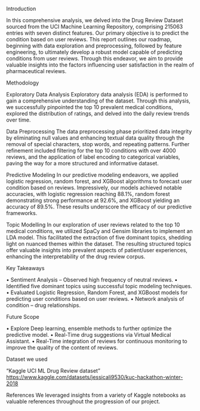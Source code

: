 Introduction

In this comprehensive analysis, we delved into the Drug Review Dataset sourced from the UCI Machine Learning Repository, comprising 215063 entries with seven distinct features. Our primary objective is to predict the condition based on user reviews. This report outlines our roadmap, beginning with data exploration and preprocessing, followed by feature engineering, to ultimately develop a robust model capable of predicting conditions from user reviews. Through this endeavor, we aim to provide valuable insights into the factors influencing user satisfaction in the realm of pharmaceutical reviews.

Methodology

Exploratory Data Analysis
Exploratory data analysis (EDA) is performed to gain a comprehensive understanding of the dataset. Through this analysis, we successfully pinpointed the top 10 prevalent medical conditions, explored the distribution of ratings, and delved into the daily review trends over time.

Data Preprocessing
The data preprocessing phase prioritized data integrity by eliminating null values and enhancing textual data quality through the removal of special characters, stop words, and repeating patterns. Further refinement included filtering for the top 10 conditions with over 4000 reviews, and the application of label encoding to categorical variables, paving the way for a more structured and informative dataset.

Predictive Modeling
In our predictive modeling endeavors, we applied logistic regression, random forest, and XGBoost algorithms to forecast user condition based on reviews. Impressively, our models achieved notable accuracies, with logistic regression reaching 88.1%, random forest demonstrating strong performance at 92.6%, and XGBoost yielding an accuracy of 89.5%. These results underscore the efficacy of our predictive frameworks.

Topic Modelling 
In our exploration of user reviews related to the top 10 medical conditions, we utilized SpaCy and Gensim libraries to implement an LDA model. This facilitated the extraction of five dominant topics, shedding light on nuanced themes within the dataset. The resulting structured topics offer valuable insights into prevalent aspects of patient/user experiences, enhancing the interpretability of the drug review corpus.


Key Takeaways

• Sentiment Analysis – Observed high frequency of neutral reviews.
• Identified five dominant topics using successful topic modeling techniques.
• Evaluated Logistic Regression, Random Forest, and XGBoost models for predicting user 	conditions based on user reviews.
• Network analysis of condition – drug relationships.



Future Scope

• Explore Deep learning, ensemble methods to further optimize the predictive model.
• Real-Time drug suggestions via Virtual Medical Assistant.
• Real-Time integration of reviews for continuous monitoring to improve the quality of the content of reviews.




Dataset we used

“Kaggle UCI ML Drug Review dataset”                  https://www.kaggle.com/datasets/jessicali9530/kuc-hackathon-winter-2018


References
We leveraged insights from a variety of Kaggle notebooks as valuable references throughout the progression of our project.

































